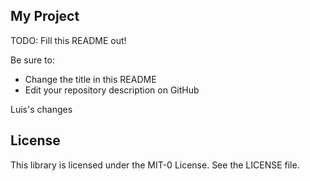 ## My Project

TODO: Fill this README out!

Be sure to:

* Change the title in this README
* Edit your repository description on GitHub


Luis's changes 
## License

This library is licensed under the MIT-0 License. See the LICENSE file.

